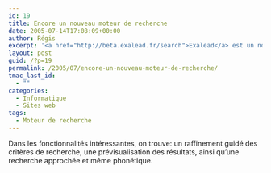 ```yaml
---
id: 19
title: Encore un nouveau moteur de recherche
date: 2005-07-14T17:08:09+00:00
author: Régis
excerpt: '<a href="http://beta.exalead.fr/search">Exalead</a> est un nouveau moteur de recherche. '
layout: post
guid: /?p=19
permalink: /2005/07/encore-un-nouveau-moteur-de-recherche/
tmac_last_id:
  - ""
categories:
  - Informatique
  - Sites web
tags:
  - Moteur de recherche
---
```

Dans les fonctionnalités intéressantes, on trouve: un raffinement guidé des critères de recherche, une prévisualisation des résultats, ainsi qu&rsquo;une recherche approchée et même phonétique.